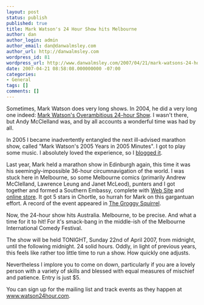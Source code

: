 ```yaml
---
layout: post
status: publish
published: true
title: Mark Watson's 24 Hour Show hits Melbourne
author: dan
author_login: admin
author_email: dan@danwalmsley.com
author_url: http://danwalmsley.com
wordpress_id: 81
wordpress_url: http://www.danwalmsley.com/2007/04/21/mark-watsons-24-hour-show-hits-melbourne/
date: 2007-04-21 08:58:08.000000000 -07:00
categories:
- General
tags: []
comments: []
---
```

Sometimes, Mark Watson does very long shows. In 2004, he did a very long one indeed: <a href="http://www.chortle.co.uk/shows/edinburgh_fringe_festival_2004/m/1215/mark_watson's_overambitious_24-hour_show">Mark Watson's Overambitious 24-hour Show</a>. I wasn't there, but Andy McClelland was, and by all accounts a wonderful time was had by all.

In 2005 I became inadvertently entangled the next ill-advised marathon show, called "Mark Watson's 2005 Years in 2005 Minutes". I got to play some music. I absolutely loved the experience, so I <a href="http://goldsounds.com/archives/2005/08/18/edinburgh-fringe/">blogged it</a>.

Last year, Mark held a marathon show in Edinburgh again, this time it was his seemingly-impossible 36-hour circumnavigation of the world. I was stuck here in Melbourne, so some Melbourne comics (primarily Andrew McClelland, Lawrence Leung and Janet McLeod), punters and I got together and formed a Southern Embassy, complete with <a href="http://nationofwatsonia.com/south/">Web Site</a> and <a href="http://cafepress.com/watsonia">online store</a>. It got 5 stars in Chortle, so hurrah for Mark on this gargantuan effort. A record of the event appeared in <a href="http://www.thegroggysquirrel.com/articles/2006/08/28/a-seemingly-impossible-feat/">The Groggy Squirrel</a>.

Now, the 24-hour show hits Australia. Melbourne, to be precise. And what a time for it to hit! For it's smack-bang in the middle-ish of the Melbourne International Comedy Festival.

The show will be held TONIGHT, Sunday 22nd of April 2007, from midnight, until the following midnight. 24 solid hours. Oddly, in light of previous years, this feels like rather too little time to run a show. How quickly one adjusts.

Nevertheless I implore you to come on down, particularly if you are a lovely person with a variety of skills and blessed with equal measures of mischief and patience. Entry is just $5.

You can sign up for the mailing list and track events as they happen at <a href="http://www.watson24hour.com">www.watson24hour.com</a>.

